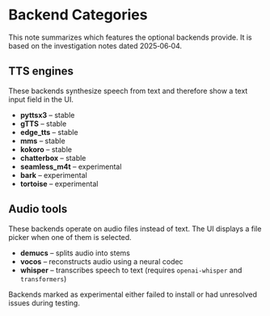 # Backend Categories

This note summarizes which features the optional backends provide. It is based on the investigation notes dated 2025‑06‑04.

## TTS engines
These backends synthesize speech from text and therefore show a text input field in the UI.

- **pyttsx3** – stable
- **gTTS** – stable
- **edge_tts** – stable
- **mms** – stable
- **kokoro** – stable
- **chatterbox** – stable
- **seamless_m4t** – experimental
- **bark** – experimental
- **tortoise** – experimental

## Audio tools
These backends operate on audio files instead of text. The UI displays a file picker when one of them is selected.

- **demucs** – splits audio into stems
- **vocos** – reconstructs audio using a neural codec
- **whisper** – transcribes speech to text (requires `openai-whisper` and `transformers`)

Backends marked as experimental either failed to install or had unresolved issues during testing.
